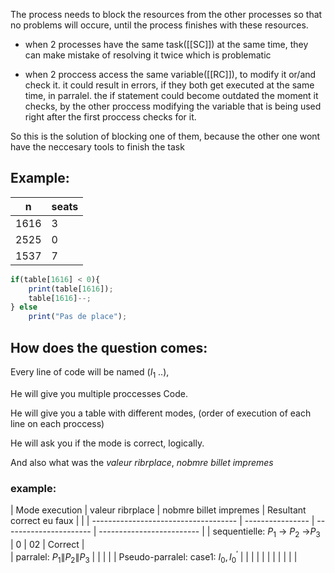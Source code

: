The process needs to block the resources from the other processes so that no problems will occure, until the process finishes with these resources.

- when 2 processes have the same task([[SC]]) at the same time, they can make mistake of resolving it twice which is problematic

- when 2 proccess access the same variable([[RC]]), to modify it or/and check it. it could result in errors, if they both get executed at the same time, in parralel. the if statement could become outdated the moment it checks, by the other proccess modifying the variable that is being used right after the first proccess checks for it.

So this is the solution of blocking one of them, because the other one wont have the neccesary tools to finish the task

## Example:
| n    | seats |
| ---- | ----- |
| 1616 | 3     |
| 2525 | 0     |
| 1537 | 7     |
```js
if(table[1616] < 0){
	print(table[1616]);
	table[1616]--;
} else
	print("Pas de place");
```


## How does the question comes:

Every line of code will be named ($I_1$ ..),

He will give you multiple proccesses Code.

He will give you a table with different modes, (order of execution of each line on each proccess)

He will ask you if the mode is correct, logically.

And also what was the *valeur ribrplace*, *nobmre billet impremes*

### example:
| Mode execution                       | valeur ribrplace | nobmre billet impremes | Resultant correct eu faux |       |
| ------------------------------------ | ---------------- | ---------------------- | ------------------------- |
| sequentielle: $P_1$ -> $P_2$ ->$P_3$           | 0                | 02                     | Correct                   |    
| parralel: $P_1\|P_2\|P_3$                          |                  |                     |                         |
|   Pseudo-parralel: case1: $I_0,I_{0}^{'}$                                   |                  |                        |                           |       |
|                                      |                  |                        |                           |       |
